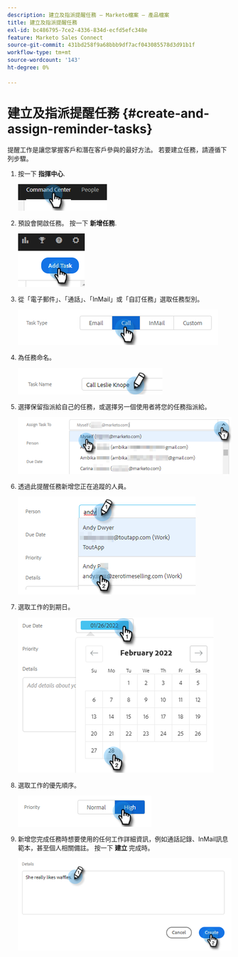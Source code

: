 ```yaml
---
description: 建立及指派提醒任務 — Marketo檔案 — 產品檔案
title: 建立及指派提醒任務
exl-id: bc486795-7ce2-4336-834d-ecfd5efc348e
feature: Marketo Sales Connect
source-git-commit: 431bd258f9a68bbb9df7acf043085578d3d91b1f
workflow-type: tm+mt
source-wordcount: '143'
ht-degree: 0%

---
```


# 建立及指派提醒任務 {#create-and-assign-reminder-tasks}

提醒工作是讓您掌握客戶和潛在客戶參與的最好方法。 若要建立任務，請遵循下列步驟。

1. 按一下 **指揮中心**.

   ![](assets/create-and-assign-reminder-tasks-1.png)

1. 預設會開啟任務。 按一下 **新增任務**.

   ![](assets/create-and-assign-reminder-tasks-2.png)

1. 從「電子郵件」、「通話」、「InMail」或「自訂任務」選取任務型別。

   ![](assets/create-and-assign-reminder-tasks-3.png)

1. 為任務命名。

   ![](assets/create-and-assign-reminder-tasks-4.png)

1. 選擇保留指派給自己的任務，或選擇另一個使用者將您的任務指派給。

   ![](assets/create-and-assign-reminder-tasks-5.png)

1. 透過此提醒任務新增您正在追蹤的人員。

   ![](assets/create-and-assign-reminder-tasks-6.png)

1. 選取工作的到期日。

   ![](assets/create-and-assign-reminder-tasks-7.png)

1. 選取工作的優先順序。

   ![](assets/create-and-assign-reminder-tasks-8.png)

1. 新增您完成任務時想要使用的任何工作詳細資訊，例如通話記錄、InMail訊息範本，甚至個人相關備註。 按一下 **建立** 完成時。

   ![](assets/create-and-assign-reminder-tasks-9.png)
